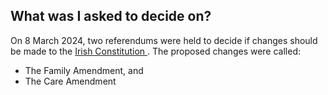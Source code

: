 ##  What was I asked to decide on?

On 8 March 2024, two referendums were held to decide if changes should be made
to the [ Irish Constitution ](/en/government-in-ireland/irish-constitution-1/)
. The proposed changes were called:

  * The Family Amendment, and 
  * The Care Amendment 
